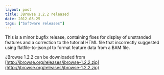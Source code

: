 ```yaml
---
layout: post
title: JBrowse 1.2.2 released
date: 2012-03-25
tags: ["Software releases"]
---
```


This is a minor bugfix release, containing fixes for display of unstranded features and a correction to the tutorial HTML file that incorrectly suggested using flatfile-to-json.pl to format feature data from a BAM file.

JBrowse 1.2.2 can be downloaded from [http://jbrowse.org/releases/jbrowse-1.2.2.zip](http://jbrowse.org/releases/jbrowse-1.2.2.zip)